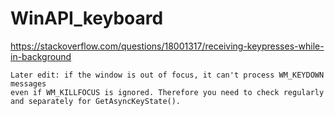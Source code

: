 # WinAPI_keyboard

https://stackoverflow.com/questions/18001317/receiving-keypresses-while-in-background
```
Later edit: if the window is out of focus, it can't process WM_KEYDOWN messages 
even if WM_KILLFOCUS is ignored. Therefore you need to check regularly and separately for GetAsyncKeyState().
```
